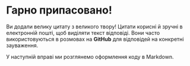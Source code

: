 # Гарно припасовано!

Ви додали велику цитату з великого твору! Цитати корисні й зручні в електронній пошті, щоб виділяти текст відповіді. Вони часто використовуються в розмовах на **GitHub** для відповідей на конкретні зауваження.

У наступній вправі ми розглянемо оформлення коду в Markdown.
